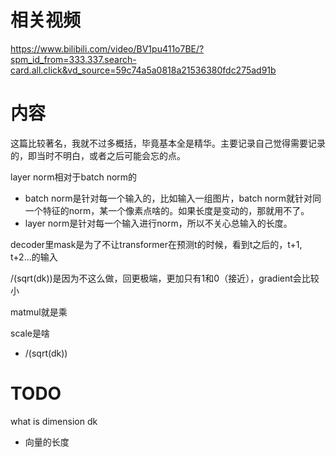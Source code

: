 # 相关视频
https://www.bilibili.com/video/BV1pu411o7BE/?spm_id_from=333.337.search-card.all.click&vd_source=59c74a5a0818a21536380fdc275ad91b

# 内容

这篇比较著名，我就不过多概括，毕竟基本全是精华。主要记录自己觉得需要记录的，即当时不明白，或者之后可能会忘的点。

layer norm相对于batch norm的
- batch norm是针对每一个输入的，比如输入一组图片，batch norm就针对同一个特征的norm，某一个像素点啥的。如果长度是变动的，那就用不了。
- layer norm是针对每一个输入进行norm，所以不关心总输入的长度。

decoder里mask是为了不让transformer在预测t的时候，看到t之后的，t+1, t+2...的输入

/(sqrt(dk))是因为不这么做，回更极端，更加只有1和0（接近），gradient会比较小

matmul就是乘

scale是啥
- /(sqrt(dk))

# TODO
what is dimension dk
- 向量的长度
